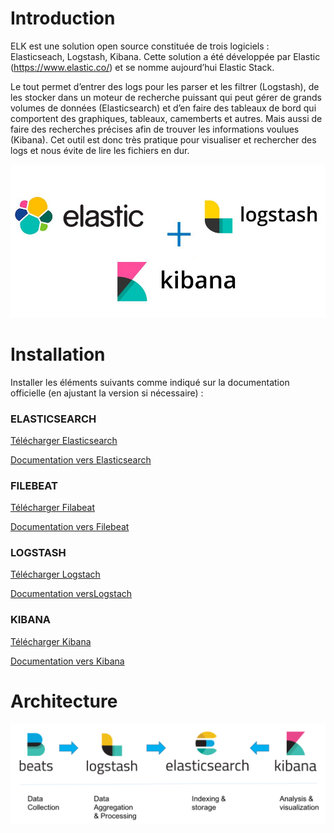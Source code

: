 # Introduction
ELK est une solution open source constituée de trois logiciels : Elasticseach, Logstash, Kibana. Cette solution a été développée par Elastic (https://www.elastic.co/) et se nomme aujourd’hui Elastic Stack.

Le tout permet d’entrer des logs pour les parser et les filtrer (Logstash), de les stocker dans un moteur de recherche puissant qui peut gérer de grands volumes de données (Elasticsearch) et d’en faire des tableaux de bord qui comportent des graphiques, tableaux, camemberts et autres. Mais aussi de faire des recherches précises afin de trouver les informations voulues (Kibana). Cet outil est donc très pratique pour visualiser et rechercher des logs et nous évite de lire les fichiers en dur.

![ELK Stack](images/elkstack.png)


# Installation
Installer les éléments suivants comme indiqué sur la documentation officielle (en ajustant la version si nécessaire) :

### ELASTICSEARCH

[Télécharger Elasticsearch](https://www.elastic.co/downloads/elasticsearch)

[Documentation vers Elasticsearch](https://www.elastic.co/guide/en/elastic-stack-get-started/current/get-started-elastic-stack.html#install-elasticsearch)

### FILEBEAT

[Télécharger Filabeat](https://www.elastic.co/downloads/beats/filebeat)

[Documentation vers Filebeat](https://www.elastic.co/guide/en/elastic-stack-get-started/current/get-started-elastic-stack.html#install-beats)

### LOGSTASH

[Télécharger Logstach](https://www.elastic.co/downloads/logstash)

[Documentation versLogstach](https://www.elastic.co/guide/en/elastic-stack-get-started/current/get-started-elastic-stack.html#install-logstash)

### KIBANA

[Télécharger Kibana](https://www.elastic.co/downloads/kibana)

[Documentation vers Kibana](https://www.elastic.co/guide/en/elastic-stack-get-started/current/get-started-elastic-stack.html#install-kibana)
 
# Architecture 
![ELK Stack](images/archi.png)